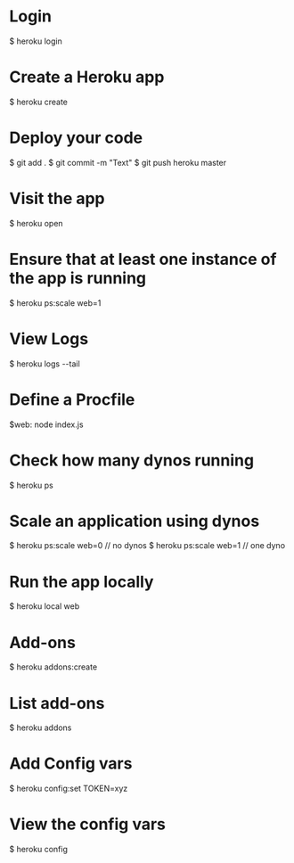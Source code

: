 # Login
$ heroku login

# Create a Heroku app
$ heroku create

# Deploy your code
$ git add .
$ git commit -m "Text"
$ git push heroku master

# Visit the app
$ heroku open

# Ensure that at least one instance of the app is running
$ heroku ps:scale web=1

# View Logs
$ heroku logs --tail

# Define a Procfile
$web: node index.js

# Check how many dynos running
$ heroku ps

# Scale an application using dynos
$ heroku ps:scale web=0 // no dynos
$ heroku ps:scale web=1 // one dyno

# Run the app locally
$ heroku local web

# Add-ons
$ heroku addons:create <add-ons>

# List add-ons
$ heroku addons

# Add Config vars
$ heroku config:set TOKEN=xyz

# View the config vars
$ heroku config
